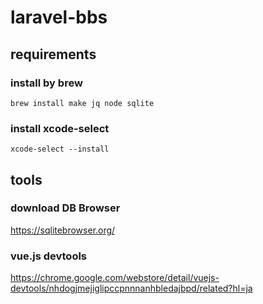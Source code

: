 # laravel-bbs

## requirements

### install by brew

```
brew install make jq node sqlite
```

### install xcode-select

```
xcode-select --install
```

## tools

### download DB Browser

https://sqlitebrowser.org/

### vue.js devtools

https://chrome.google.com/webstore/detail/vuejs-devtools/nhdogjmejiglipccpnnnanhbledajbpd/related?hl=ja
